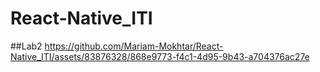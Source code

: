 # React-Native_ITI

##Lab2
https://github.com/Mariam-Mokhtar/React-Native_ITI/assets/83876328/868e9773-f4c1-4d95-9b43-a704376ac27e


